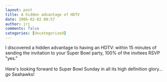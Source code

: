 ```yaml
---
layout: post
title: A hidden advantage of HDTV
date: 2006-02-02 00:57
author: jrj
comments: false
categories: [Uncategorized]
---
```

I discovered a hidden advantage to having an HDTV: within 15 minutes of sending the invitation to your Super Bowl party, 100% of the invitees RSVP "yes."<br /><br />Here's looking forward to Super Bowl Sunday in all its high definition glory... go Seahawks!
